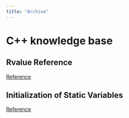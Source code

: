 ```yaml
---
title: "Archive"
---
```

# C++ knowledge base
## Rvalue Reference
[Reference](http://thbecker.net/articles/rvalue_references/section_01.html)

## Initialization of Static Variables
[Reference](https://pabloariasal.github.io/2020/01/02/static-variable-initialization/#fn:1)

